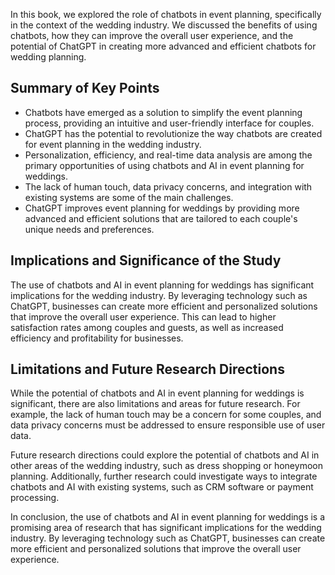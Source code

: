

In this book, we explored the role of chatbots in event planning, specifically in the context of the wedding industry. We discussed the benefits of using chatbots, how they can improve the overall user experience, and the potential of ChatGPT in creating more advanced and efficient chatbots for wedding planning.

Summary of Key Points
---------------------

* Chatbots have emerged as a solution to simplify the event planning process, providing an intuitive and user-friendly interface for couples.
* ChatGPT has the potential to revolutionize the way chatbots are created for event planning in the wedding industry.
* Personalization, efficiency, and real-time data analysis are among the primary opportunities of using chatbots and AI in event planning for weddings.
* The lack of human touch, data privacy concerns, and integration with existing systems are some of the main challenges.
* ChatGPT improves event planning for weddings by providing more advanced and efficient solutions that are tailored to each couple's unique needs and preferences.

Implications and Significance of the Study
------------------------------------------

The use of chatbots and AI in event planning for weddings has significant implications for the wedding industry. By leveraging technology such as ChatGPT, businesses can create more efficient and personalized solutions that improve the overall user experience. This can lead to higher satisfaction rates among couples and guests, as well as increased efficiency and profitability for businesses.

Limitations and Future Research Directions
------------------------------------------

While the potential of chatbots and AI in event planning for weddings is significant, there are also limitations and areas for future research. For example, the lack of human touch may be a concern for some couples, and data privacy concerns must be addressed to ensure responsible use of user data.

Future research directions could explore the potential of chatbots and AI in other areas of the wedding industry, such as dress shopping or honeymoon planning. Additionally, further research could investigate ways to integrate chatbots and AI with existing systems, such as CRM software or payment processing.

In conclusion, the use of chatbots and AI in event planning for weddings is a promising area of research that has significant implications for the wedding industry. By leveraging technology such as ChatGPT, businesses can create more efficient and personalized solutions that improve the overall user experience.

